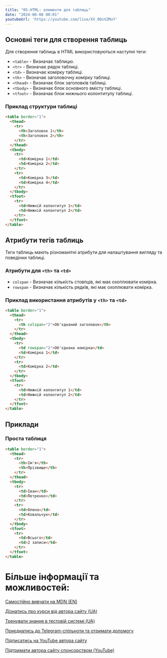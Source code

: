 ```yaml
---
title: "05-HTML: елементи для таблиць"
date: "2024-08-08 00:01"
youtubeUrl: 'https://youtube.com/live/XV_0DsVZMuY'
---
```



## Основні теги для створення таблиць

Для створення таблиць в HTML використовуються наступні теги:

- `<table>` - Визначає таблицю.
- `<tr>` - Визначає рядок таблиці.
- `<td>` - Визначає комірку таблиці.
- `<th>` - Визначає заголовочну комірку таблиці.
- `<thead>` - Визначає блок заголовків таблиці.
- `<tbody>` - Визначає блок основного вмісту таблиці.
- `<tfoot>` - Визначає блок нижнього колонтитулу таблиці.

### Приклад структури таблиці

```html
<table border="1">
  <thead>
    <tr>
      <th>Заголовок 1</th>
      <th>Заголовок 2</th>
    </tr>
  </thead>
  <tbody>
    <tr>
      <td>Комірка 1</td>
      <td>Комірка 2</td>
    </tr>
    <tr>
      <td>Комірка 3</td>
      <td>Комірка 4</td>
    </tr>
  </tbody>
  <tfoot>
    <tr>
      <td>Нижній колонтитул 1</td>
      <td>Нижній колонтитул 2</td>
    </tr>
  </tfoot>
</table>
```

## Атрибути тегів таблиць

Теги таблиць мають різноманітні атрибути для налаштування вигляду та поведінки таблиці.

### Атрибути для `<th>` та `<td>`

- `colspan` - Визначає кількість стовпців, які має охоплювати комірка.
- `rowspan` - Визначає кількість рядків, які має охоплювати комірка.

### Приклад використання атрибутів у `<th>` та `<td>`

```html
<table border="1">
  <thead>
    <tr>
      <th colspan="2">Об'єднаний заголовок</th>
    </tr>
  </thead>
  <tbody>
    <tr>
      <td rowspan="2">Об'єднана комірка</td>
      <td>Комірка 1</td>
    </tr>
    <tr>
      <td>Комірка 2</td>
    </tr>
  </tbody>
  <tfoot>
    <tr>
      <td>Нижній колонтитул 1</td>
      <td>Нижній колонтитул 2</td>
    </tr>
  </tfoot>
</table>
```

## Приклади

### Проста таблиця

```html
<table border="1">
  <thead>
    <tr>
      <th>Ім'я</th>
      <th>Прізвище</th>
    </tr>
  </thead>
  <tbody>
    <tr>
      <td>Іван</td>
      <td>Петренко</td>
    </tr>
    <tr>
      <td>Олена</td>
      <td>Ковальчук</td>
    </tr>
  </tbody>
  <tfoot>
    <tr>
      <td>Всього</td>
      <td>2 записи</td>
    </tr>
  </tfoot>
</table>
```



# Більше інформації та можливостей:

[Самостійно вивчати на MDN (EN)](https://developer.mozilla.org/en-US/curriculum/)

[Дізнатись про курси від автора сайту (UA)](https://learningtogetherua.github.io/courses/)

[Тренувати знання в тестовій системі (UA)](https://testeducatorua.github.io/itest/)

[Приєднатись до Telegram-спільноти та отримати допомогу](https://t.me/profrontendua)

[Підписатись на YouTube автора сайту](https://www.youtube.com/@itmentor)

[Підтримати автора сайту спонсорством (YouTube)](https://www.youtube.com/channel/UCo8KNXmB8Yb_07FzwCL6HgQ/join)
